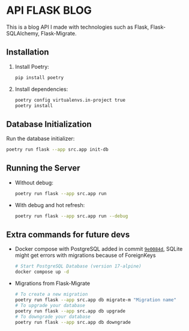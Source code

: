 # API FLASK BLOG

This is a blog API I made with technologies such as Flask, Flask-SQLAlchemy, Flask-Migrate.

## Installation

1. Install Poetry:
    ```sh
    pip install poetry
    ```

2. Install dependencies:
    ```sh
    poetry config virtualenvs.in-project true
    poetry install
    ```

## Database Initialization

Run the database initializer:
```sh
poetry run flask --app src.app init-db
```

## Running the Server

- Without debug:
    ```sh
    poetry run flask --app src.app run
    ```

- With debug and hot refresh:
    ```sh
    poetry run flask --app src.app run --debug
    ```

## Extra commands for future devs

- Docker compose with PostgreSQL added in commit [`9e0084d`](https://github.com/MatheusGrilo/api-flask-blog/commit/9e0084df76dba3dc3e4d23ad3ff8cd7fd271e430), SQLite might get errors with migrations because of ForeignKeys 

    ```sh
    # Start PostgreSQL Database (version 17-alpine)
    docker compose up -d
    ```

- Migrations from Flask-Migrate

    ```sh
    # To create a new migration
    poetry run flask --app src.app db migrate-m "Migration name"
    # To upgrade your database
    poetry run flask --app src.app db upgrade
    # To downgrade your database
    poetry run flask --app src.app db downgrade
    ```